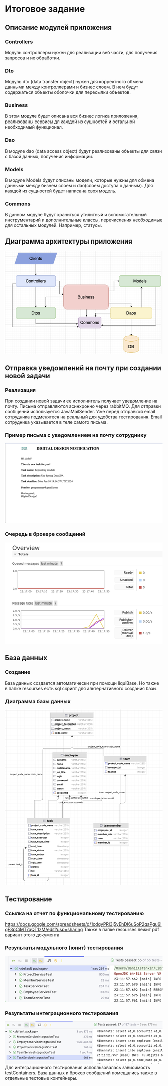 # Итоговое задание

## Описание модулей приложения

### Controllers
Модуль контроллеры нужен для реализации веб части, для получения 
запросов и их обработки.

### Dto
Модуль dto (data transfer object) нужен для корректного обмена данными
между контроллерами и бизнес слоем. В нем будут содержаться объекты оболочки
для пересылки объектов.

### Business
В этом модуле будет описана вся бизнес логика приложения, реализованы сервисы
дл каждой из сушностей и остальной необходимый функционал.

### Dao
В модуле dao (data access object) будут реализованы объекты для связи с базой
данных, получения информации.

### Models
В модуле Models будут описаны модели, которые нужны для обмена данными между
бизнем слоем и dao(слоем доступа к данным). Для каждой из сущностей будет написана
своя модель.



### Commons
В данном модуле будут храниться утилитный и вспомогательный инструментарий
и дополнительные классы, перечисления необходимые для остальных модулей. Например,
статусы.
## Диаграмма архитектуры приложения

![App diagram](https://github.com/SsDp812/finalJavaTask/blob/main/diagram.png)

## Отправка уведомлений на почту при создании новой задачи
### Реализация
При создании новой задачи ее исполнитель получает уведомление на почту.
Письма отправляются асинхронно через rabbitMQ.
Для отправки сообщений используется JavaMailSender.
Уже перед отправкой email сотрудника подменятеся на реальный для удобства тестирования.
Email сотрудника указывается в теле самого письма.
### Пример письма с уведомлением на почту сотруднику
![App diagram](https://github.com/SsDp812/finalJavaTask/blob/fixSender/emailExample.png)

### Очередь в брокере сообщений
![App diagram](https://github.com/SsDp812/finalJavaTask/blob/fixSender/queue.png)

## База данных
### Создание
База данных создается автоматически при помощи liquiBase.
Но также в папке resourses есть sql скрипт для альтернативного создания базы.
### Диаграмма базы данных
![App diagram](https://github.com/SsDp812/finalJavaTask/blob/fixSender/dbDiagram.png)

## Тестирование
### Ссылка на отчет по функциональному тестированию
https://docs.google.com/spreadsheets/d/1cdgyPRl3j5yEhDI6uSoP2qaPgu6IgF3pCiMT7qQT1zM/edit?usp=sharing
Также в папке resourses лежит pdf вариант этого документа

### Результаты модульного (юнит) тестирования
![App diagram](https://github.com/SsDp812/finalJavaTask/blob/fixSender/unitTests.png)

### Результаты интеграционного тестирования
![App diagram](https://github.com/SsDp812/finalJavaTask/blob/fixSender/integrationTests.png)
Для интеграционного тестирования исполльзовалась зависимость testContainers.
База данных и брокер сообщений помещались также в отдельные тестовые контейнеры.